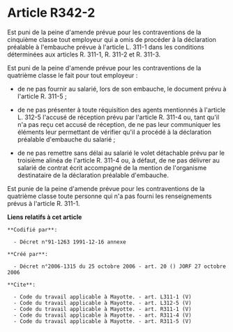 # Article R342-2

Est puni de la peine d'amende prévue pour les contraventions de la cinquième classe tout employeur qui a omis de procéder à
la déclaration préalable à l'embauche prévue à l'article L. 311-1 dans les conditions déterminées aux articles R. 311-1, R.
311-2 et R. 311-3. 

Est puni de la peine d'amende prévue pour les contraventions de la quatrième classe le fait pour tout employeur :

- de ne pas fournir au salarié, lors de son embauche, le document prévu à l'article R. 311-5 ;

- de ne pas présenter à toute réquisition des agents mentionnés à l'article L. 312-5 l'accusé de réception prévu par
l'article R. 311-4 ou, tant qu'il n'a pas reçu cet accusé de réception, de ne pas leur communiquer les éléments leur
permettant de vérifier qu'il a procédé à la déclaration préalable d'embauche du salarié ;

- de ne pas remettre sans délai au salarié le volet détachable prévu par le troisième alinéa de l'article R. 311-4 ou, à
défaut, de ne pas délivrer au salarié de contrat écrit accompagné de la mention de l'organisme destinataire de la déclaration
préalable d'embauche. 

Est punie de la peine d'amende prévue pour les contraventions de la quatrième classe toute personne qui n'a pas fourni les
renseignements prévus à l'article R. 311-1.

**Liens relatifs à cet article**

	**Codifié par**:

	  - Décret n°91-1263 1991-12-16 annexe

	**Créé par**:

	  - Décret n°2006-1315 du 25 octobre 2006 - art. 20 () JORF 27 octobre 2006

	**Cite**:

	  - Code du travail applicable à Mayotte. - art. L311-1 (V)
	  - Code du travail applicable à Mayotte. - art. L312-5 (V)
	  - Code du travail applicable à Mayotte. - art. R311-1 (V)
	  - Code du travail applicable à Mayotte. - art. R311-4 (V)
	  - Code du travail applicable à Mayotte. - art. R311-5 (V)
